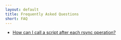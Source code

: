 ```yaml
---
layout: default
title: Frequently Asked Questions
short: FAQ
---
```

 * [How can I call a script after each rsync operation?](postscript)
